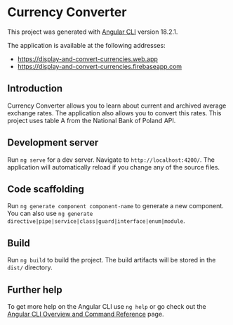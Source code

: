# Currency Converter

This project was generated with [Angular CLI](https://github.com/angular/angular-cli) version 18.2.1.

The application is available at the following addresses:
* https://display-and-convert-currencies.web.app
* https://display-and-convert-currencies.firebaseapp.com

## Introduction

Currency Converter allows you to learn about current and archived average exchange rates. The application also allows you to convert this rates. This project uses table A from the National Bank of Poland API. 

## Development server

Run `ng serve` for a dev server. Navigate to `http://localhost:4200/`. The application will automatically reload if you change any of the source files.

## Code scaffolding

Run `ng generate component component-name` to generate a new component. You can also use `ng generate directive|pipe|service|class|guard|interface|enum|module`.

## Build

Run `ng build` to build the project. The build artifacts will be stored in the `dist/` directory.

## Further help

To get more help on the Angular CLI use `ng help` or go check out the [Angular CLI Overview and Command Reference](https://angular.dev/tools/cli) page.
